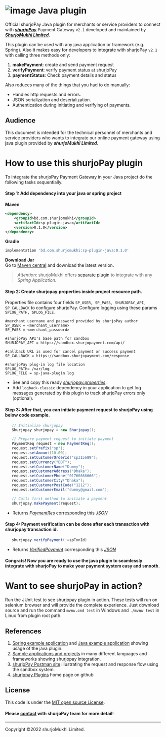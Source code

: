 ﻿# ![image](https://user-images.githubusercontent.com/57352037/155895117-523cfb9e-d895-47bf-a962-2bcdda49ad66.png) Java plugin

Official shurjoPay Java plugin for merchants or service providers to connect with [**_shurjoPay_**](https://shurjopay.com.bd) Payment Gateway ``` v2.1 ``` developed and maintained by [_**ShurjoMukhi Limited**_](https://shurjomukhi.com.bd).

This plugin can be used with any java application or framework (e.g. Spring).
Also it makes easy for developers to integrate with shurjoPay ``` v2.1 ``` with calling three methods only:

1. **makePayment**: create and send payment request
1. **verifyPayment**: verify payment status at shurjoPay
1. **paymentStatus**: Check payment details and status

Also reduces many of the things that you had to do manually:

- Handles http requests and errors.
- JSON serialization and deserialization.
- Authentication during initiating and verifying of payments.
## Audience
This document is intended for the technical personnel of merchants and service providers who wants to integrate our online payment gateway using java plugin provided by _**shurjoMukhi Limited**_.
# How to use this shurjoPay plugin
To integrate the shurjoPay Payment Gateway in your Java project do the following tasks sequentially.
#### Step 1: Add dependency into your java or spring project
**Maven**
```xml
<dependency>
    <groupId>bd.com.shurjomukhi</groupId>
    <artifactId>sp-plugin-java</artifactId>
    <version>0.1.0</version>
</dependency>
```
**Gradle**
```gradle
implementation 'bd.com.shurjomukhi:sp-plugin-java:0.1.0'
```
**Download Jar**<br>
Go to [Maven central](https://central.sonatype.dev/artifact/bd.com.shurjomukhi/sp-plugin-java/0.1.0/overview) and download the latest version.<br>

> _Attention:_ shurjoMukhi offers [separate plugin](https://github.com/shurjopay-plugins/sp-plugin-spring) to integrate with any _Spring Application_.

#### Step 2: Create shurjopay.properties inside project resource path.
Properties file contains four fields ```SP_USER, SP_PASS, SHURJOPAY_API, SP_CALLBACK``` to configure shurjoPay. Configure logging using these params ```  SPLOG_PATH, SPLOG_FILE. ```
```properties
#merchant username and password provided by shurjoPay author
SP_USER = <merchant_username>
SP_PASS = <merchant_password>

#shurjoPay API's base path for sandbox
SHURJOPAY_API = https://sandbox.shurjopayment.com/api/

#callback URL is used for cancel payment or success payment
SP_CALLBACK = https://sandbox.shurjopayment.com/response

#shurjoPay plug-in log file location
SPLOG_PATH= /var/log
SPLOG_FILE = sp-java-plugin.log
```
- See and copy this ready [_shurjopay.properties_](https://github.com/shurjopay-plugins/sp-plugin-java/blob/main/src/test/resources/shurjopay.properties.sample).
- Add ```logback-classic``` dependency in your application to get log messages generated by this plugin to track shurjoPay errors only (optional).

#### Step 3: After that, you can initiate payment request to shurjoPay using below code example.
 ```java 
	// Initialize shurjopay
	Shurjopay shurjopay = new Shurjopay();

	// Prepare payment request to initiate payment
	PaymentReq request = new PaymentReq();
	request.setPrefix("sp");
	request.setAmount(10.00);
	request.setCustomerOrderId("sp315689");
	request.setCurrency("BDT");
	request.setCustomerName("Dummy");
	request.setCustomerAddress("Dhaka");
	request.setCustomerPhone("01766666666");
	request.setCustomerCity("Dhaka");
	request.setCustomerPostCode("1212");
	request.setCustomerEmail("dummy@gmail.com");

	// Calls first method to initiate a payment
	shurjopay.makePayment(request);
 ```
- Returns [_PaymentRes_](https://github.com/shurjopay-plugins/sp-plugin-java/blob/main/src/main/java/com/shurjomukhi/model/PaymentRes.java) corresponding this [_JSON_](https://github.com/shurjopay-plugins/sp-plugin-java/blob/main/src/test/resources/sample-msg/payment-res.json)

#### Step 4: Payment verification can be done after each transaction with shurjopay transaction id. 
 ```java
	shurjopay.verifyPayment(:=spTxnId)
 ```
- Returns [_VerifiedPayment_](https://github.com/shurjopay-plugins/sp-plugin-java/blob/main/src/main/java/com/shurjomukhi/model/VerifiedPayment.java) corresponding this [_JSON_](https://github.com/shurjopay-plugins/sp-plugin-java/blob/main/src/test/resources/sample-msg/verification-res.json)
#### Congrats! Now you are ready to use the java plugin to seamlessly integrate with shurjoPay to make your payment system easy and smooth.

# Want to see shurjoPay in action?
Run the JUnit test to see shurjopay plugin in action. These tests will run on selenium browser and will provide the complete experience. Just download source and run the command ```mvnw.cmd test``` in Windows and ```./mvnw test``` in Linux from plugin root path.
## References
1. [Spring example application](https://github.com/shurjopay-plugins/sp-plugin-usage-examples/tree/dev/spring-app-java-plugin) and [Java example application](https://github.com/shurjopay-plugins/sp-plugin-usage-examples/tree/dev/java-app-java-plugin) showing usage of the java plugin.
2. [Sample applications and projects](https://github.com/shurjopay-plugins/sp-plugin-usage-examples) in many different languages and frameworks showing shurjopay integration.
3. [shurjoPay Postman site](https://documenter.getpostman.com/view/6335853/U16dS8ig) illustrating the request and response flow using the sandbox system.
4. [shurjopay Plugins](https://github.com/shurjopay-plugins) home page on github
## License
This code is under the [MIT open source License](https://github.com/shurjopay-plugins/sp-plugin-java/blob/develop/LICENSE).
#### Please [contact](https://shurjopay.com.bd/#contacts) with shurjoPay team for more detail!
<hr>
Copyright ©️2022 shurjoMukhi Limited.
